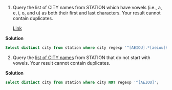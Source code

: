 1. Query the list of CITY names from STATION which have vowels (i.e., a, e, i, o, and u) as both their first and last characters. Your result cannot contain duplicates.
   
      [Link](https://www.hackerrank.com/challenges/weather-observation-station-8/problem?isFullScreen=true)

**Solution**

```sql
Select distinct city from station where city regexp '^[AEIOU].*[aeiou]$';
```





2. Query the [list of CITY names](https://www.hackerrank.com/challenges/weather-observation-station-9/problem?isFullScreen=true) from STATION that do not start with vowels. Your result cannot contain duplicates.


**Solution**


```sql
select distinct city from station where city NOT regexp '^[AEIOU]';
```
